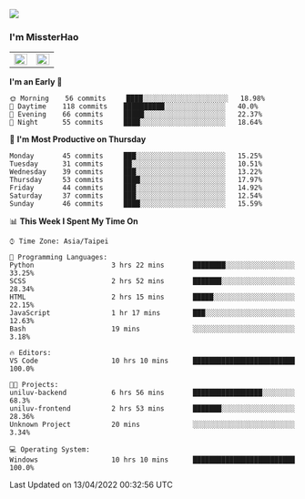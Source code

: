![](https://komarev.com/ghpvc/?username=MissterHao&color=ff69b4)

### I'm MissterHao


<!-- Readme stats -->
<!-- https://github.com/anuraghazra/github-readme-stats -->
<table>
<tr>
    <td valign="top" width="50%">
    <img src="https://github-readme-stats.vercel.app/api?username=MissterHao&hide_border=true&show_icons=true&locale=en" align="left" style="width: 100%" />
    </td>
    <td valign="top" width="50%">
    <img src="https://github-readme-stats.vercel.app/api/top-langs?username=MissterHao&hide_border=true&show_icons=true&locale=en&layout=compact" align="left" style="width: 100%" />
    </td>
</tr>
</table>  


<!--START_SECTION:waka-->
**I'm an Early 🐤** 

```text
🌞 Morning    56 commits     ████░░░░░░░░░░░░░░░░░░░░░   18.98% 
🌆 Daytime    118 commits    ██████████░░░░░░░░░░░░░░░   40.0% 
🌃 Evening    66 commits     █████░░░░░░░░░░░░░░░░░░░░   22.37% 
🌙 Night      55 commits     ████░░░░░░░░░░░░░░░░░░░░░   18.64%

```
📅 **I'm Most Productive on Thursday** 

```text
Monday       45 commits     ███░░░░░░░░░░░░░░░░░░░░░░   15.25% 
Tuesday      31 commits     ██░░░░░░░░░░░░░░░░░░░░░░░   10.51% 
Wednesday    39 commits     ███░░░░░░░░░░░░░░░░░░░░░░   13.22% 
Thursday     53 commits     ████░░░░░░░░░░░░░░░░░░░░░   17.97% 
Friday       44 commits     ███░░░░░░░░░░░░░░░░░░░░░░   14.92% 
Saturday     37 commits     ███░░░░░░░░░░░░░░░░░░░░░░   12.54% 
Sunday       46 commits     ████░░░░░░░░░░░░░░░░░░░░░   15.59%

```


📊 **This Week I Spent My Time On** 

```text
⌚︎ Time Zone: Asia/Taipei

💬 Programming Languages: 
Python                   3 hrs 22 mins       ████████░░░░░░░░░░░░░░░░░   33.25% 
SCSS                     2 hrs 52 mins       ███████░░░░░░░░░░░░░░░░░░   28.34% 
HTML                     2 hrs 15 mins       █████░░░░░░░░░░░░░░░░░░░░   22.15% 
JavaScript               1 hr 17 mins        ███░░░░░░░░░░░░░░░░░░░░░░   12.63% 
Bash                     19 mins             ░░░░░░░░░░░░░░░░░░░░░░░░░   3.18%

🔥 Editors: 
VS Code                  10 hrs 10 mins      █████████████████████████   100.0%

🐱‍💻 Projects: 
uniluv-backend           6 hrs 56 mins       █████████████████░░░░░░░░   68.3% 
uniluv-frontend          2 hrs 53 mins       ███████░░░░░░░░░░░░░░░░░░   28.36% 
Unknown Project          20 mins             ░░░░░░░░░░░░░░░░░░░░░░░░░   3.34%

💻 Operating System: 
Windows                  10 hrs 10 mins      █████████████████████████   100.0%

```


 Last Updated on 13/04/2022 00:32:56 UTC
<!--END_SECTION:waka-->

<!--
**MissterHao/MissterHao** is a ✨ _special_ ✨ repository because its `README.md` (this file) appears on your GitHub profile.

Here are some ideas to get you started:

- 🔭 I’m currently working on ...
- 🌱 I’m currently learning ...
- 👯 I’m looking to collaborate on ...
- 🤔 I’m looking for help with ...
- 💬 Ask me about ...
- 📫 How to reach me: ...
- 😄 Pronouns: ...
- ⚡ Fun fact: ...
-->

